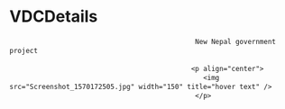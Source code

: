 # VDCDetails

                                                  New Nepal government project
                                                  
                                                 <p align="center">
                                                    <img src="Screenshot_1570172505.jpg" width="150" title="hover text" />
                                                  </p>
